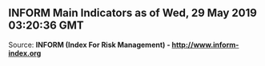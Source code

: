 ## INFORM Main Indicators as of Wed, 29 May 2019 03:20:36 GMT

Source: **INFORM (Index For Risk Management) - http://www.inform-index.org**